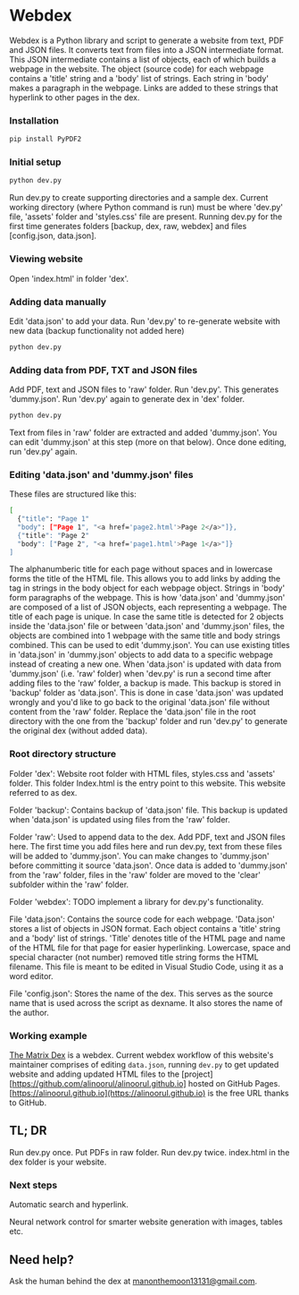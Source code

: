 # Webdex
Webdex is a Python library and script to generate a website from text, PDF and JSON files. It converts text from files into a JSON intermediate format. This JSON intermediate contains a list of objects, each of which builds a webpage in the website. The object (source code) for each webpage contains a 'title' string and a 'body' list of strings. Each string in 'body' makes a paragraph in the webpage. Links are added to these strings that hyperlink to other pages in the dex.

### Installation

```bash
pip install PyPDF2
```

### Initial setup

```bash
python dev.py
```

Run dev.py to create supporting directories and a sample dex. Current working directory (where Python command is run) must be where 'dev.py' file, 'assets' folder and 'styles.css' file are present. Running dev.py for the first time generates folders [backup, dex, raw, webdex] and files [config.json, data.json].

### Viewing website

Open 'index.html' in folder 'dex'.

### Adding data manually

Edit 'data.json' to add your data. Run 'dev.py' to re-generate website with new data (backup functionality not added here)

```bash
python dev.py
```

### Adding data from PDF, TXT and JSON files

Add PDF, text and JSON files to 'raw' folder. Run 'dev.py'. This generates 'dummy.json'. Run 'dev.py' again to generate dex in 'dex' folder.

```bash
python dev.py
```

Text from files in 'raw' folder are extracted and added 'dummy.json'. You can edit 'dummy.json' at this step (more on that below). Once done editing, run 'dev.py' again.

### Editing 'data.json' and 'dummy.json' files

These files are structured like this:

```bash
[
  {"title": "Page 1"
  "body": ["Page 1", "<a href='page2.html'>Page 2</a>"]},
  {"title": "Page 2"
  "body": ["Page 2", "<a href='page1.html'>Page 1</a>"]}
]
```
The alphanumberic title for each page without spaces and in lowercase forms the title of the HTML file. This allows you to add links by adding the <a> tag in strings in the body object for each webpage object. Strings in 'body' form paragraphs of the webpage. This is how 'data.json' and 'dummy.json' are composed of a list of JSON objects, each representing a webpage. The title of each page is unique. In case the same title is detected for 2 objects inside the 'data.json' file or between 'data.json' and 'dummy.json' files, the objects are combined into 1 webpage with the same title and body strings combined. This can be used to edit 'dummy.json'. You can use existing titles in 'data.json' in 'dummy.json' objects to add data to a specific webpage instead of creating a new one. When 'data.json' is updated with data from 'dummy.json' (i.e. 'raw' folder) when 'dev.py' is run a second time after adding files to the 'raw' folder, a backup is made. This backup is stored in 'backup' folder as 'data.json'. This is done in case 'data.json' was updated wrongly and you'd like to go back to the original 'data.json' file without content from the 'raw' folder. Replace the 'data.json' file in the root directory with the one from the 'backup' folder and run 'dev.py' to generate the original dex (without added data). 


### Root directory structure

Folder 'dex': Website root folder with HTML files, styles.css and 'assets' folder. This folder Index.html is the entry point to this website. This website referred to as dex.

Folder 'backup': Contains backup of 'data.json' file. This backup is updated when 'data.json' is updated using files from the 'raw' folder.

Folder 'raw': Used to append data to the dex. Add PDF, text and JSON files here. The first time you add files here and run dev.py, text from these files will be added to 'dummy.json'. You can make changes to 'dummy.json' before committing it source 'data.json'. Once data is added to 'dummy.json' from the 'raw' folder, files in the 'raw' folder are moved to the 'clear' subfolder within the 'raw' folder.

Folder 'webdex': TODO implement a library for dev.py's functionality.

File 'data.json': Contains the source code for each webpage. 'Data.json' stores a list of objects in JSON format. Each object contains a 'title' string and a 'body' list of strings. 'Title' denotes title of the HTML page and name of the HTML file for that page for easier hyperlinking. Lowercase, space and special character (not number) removed title string forms the HTML filename. This file is meant to be edited in Visual Studio Code, using it as a word editor.

File 'config.json': Stores the name of the dex. This serves as the source name that is used across the script as dexname. It also stores the name of the author.

### Working example

[The Matrix Dex](https://alinoorul.github.io) is a webdex. Current webdex workflow of this website's maintainer comprises of editing ```data.json```, running ```dev.py``` to get updated website and adding updated HTML files to the [project][https://github.com/alinoorul/alinoorul.github.io] hosted on GitHub Pages. [https://alinoorul.github.io](https://alinoorul.github.io) is the free URL thanks to GitHub.  

## TL; DR
Run dev.py once. Put PDFs in raw folder. Run dev.py twice. index.html in the dex folder is your website. 

### Next steps

Automatic search and hyperlink.

Neural network control for smarter website generation with images, tables etc.

## Need help?

Ask the human behind the dex at manonthemoon13131@gmail.com.




